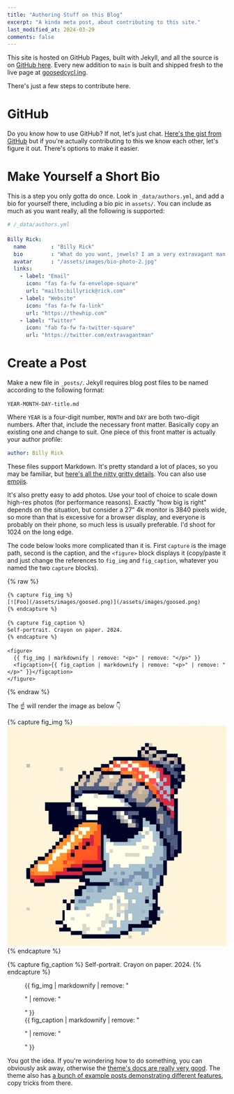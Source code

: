 ```yaml
---
title: "Authoring Stuff on this Blog"
excerpt: "A kinda meta post, about contributing to this site."
last_modified_at: 2024-03-29
comments: false
---
```


This site is hosted on GitHub Pages, built with Jekyll, and all the source is on 
[GitHub here](https://github.com/stevejarvis/goosedcycl.ing). Every new addition to `main` is built and shipped 
fresh to the live page at [goosedcycl.ing](https://www.goosedcycl.ing). 

There's just a few steps to contribute here.

# GitHub
Do you know how to use GitHub? If not, let's just chat. 
[Here's the gist from GitHub](https://docs.github.com/en/get-started/using-github/github-flow) but if you're actually contributing to this we know each other, let's figure it out. There's options to make it easier.

# Make Yourself a Short Bio
This is a step you only gotta do once. Look in `_data/authors.yml`, and add a bio for yourself there,
including a bio pic in `assets/`. You can include as much as you want really, all the following is supported:

```yaml
# /_data/authors.yml

Billy Rick:
  name        : "Billy Rick"
  bio         : "What do you want, jewels? I am a very extravagant man."
  avatar      : "/assets/images/bio-photo-2.jpg"
  links:
    - label: "Email"
      icon: "fas fa-fw fa-envelope-square"
      url: "mailto:billyrick@rick.com"
    - label: "Website"
      icon: "fas fa-fw fa-link"
      url: "https://thewhip.com"
    - label: "Twitter"
      icon: "fab fa-fw fa-twitter-square"
      url: "https://twitter.com/extravagantman"
```

# Create a Post
Make a new file in `_posts/`. Jekyll requires blog post files to be named according to the following format:

`YEAR-MONTH-DAY-title.md`

Where `YEAR` is a four-digit number, `MONTH` and `DAY` are both two-digit numbers.
After that, include the necessary front matter. Basically copy an existing one and change to suit.
One piece of this front matter is actually your author profile:

```yaml
author: Billy Rick
```

These files support Markdown. It's pretty standard a lot of places, so you may be familiar, but 
[here's all the nitty gritty details](https://github.github.com/gfm/). You can also use [emojis](https://gist.github.com/rxaviers/7360908).

It's also pretty easy to add photos. Use your tool of choice to scale down high-res photos (for performance reasons). 
Exactly "how big is right" depends on the situation, but consider a 27" 4k monitor is 3840 pixels wide, so more than 
that is excessive for a browser display, and everyone is probably on their phone, so much less is usually preferable.
I'd shoot for 1024 on the long edge.

The code below looks more complicated than it is. First `capture` is the image path, second is the caption, and
the `<figure>` block displays it (copy/paste it and just change the references to `fig_img` and `fig_caption`, whatever
you named the two `capture` blocks).

{% raw %}
```liquid
{% capture fig_img %}
[![Foo](/assets/images/goosed.png)](/assets/images/goosed.png)
{% endcapture %}

{% capture fig_caption %}
Self-portrait. Crayon on paper. 2024.
{% endcapture %}

<figure>
  {{ fig_img | markdownify | remove: "<p>" | remove: "</p>" }}
  <figcaption>{{ fig_caption | markdownify | remove: "<p>" | remove: "</p>" }}</figcaption>
</figure>
```
{% endraw %}

The :point_up: will render the image as below :point_down:

{% capture fig_img %}
[![Foo](/assets/images/goosed.png)](/assets/images/goosed.png)
{% endcapture %}

{% capture fig_caption %}
Self-portrait. Crayon on paper. 2024.
{% endcapture %}

<figure>
  {{ fig_img | markdownify | remove: "<p>" | remove: "</p>" }}
  <figcaption>{{ fig_caption | markdownify | remove: "<p>" | remove: "</p>" }}</figcaption>
</figure>

You got the idea. If you're wondering how to do something, you can obviously ask away, otherwise the [theme's docs
are really very good](https://mmistakes.github.io/minimal-mistakes/docs/quick-start-guide/). The theme also
has [a bunch of example posts demonstrating different features](https://github.com/mmistakes/minimal-mistakes/tree/master/docs/_posts),
copy tricks from there.